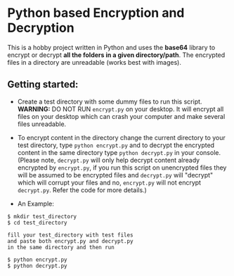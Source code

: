 # Python based Encryption and Decryption

This is a hobby project written in Python and uses the **base64** library to encrypt or decrypt **all the folders in a given directory/path**. 
The encrypted files in a directory are unreadable (works best with images).

## Getting started:
- Create a test directory with some dummy files to run this script. **WARNING:** DO NOT RUN ```encrypt.py``` on your desktop. It will encrypt all files on your desktop which can crash your computer and make several files unreadable.  

- To encrypt content in the directory change the current directory to your test directory, type ```python encrypt.py``` and to decrypt the encrypted content in the same directory type ```python decrypt.py``` in your console. 
(Please note, ```decrypt.py``` will only help decrypt content already encrypted by ```encrypt.py```, if you run this script on unencrypted files they will be assumed to be encrypted files and ```decrypt.py``` will "decrypt" which will corrupt your files and no, ```encrypt.py``` will not encrypt ```decrypt.py```. Refer the code for more details.)
- An Example:
```
$ mkdir test_directory
$ cd test_directory

fill your test_directory with test files 
and paste both encrypt.py and decrypt.py 
in the same directory and then run

$ python encrypt.py
$ python decrypt.py
```
